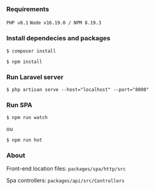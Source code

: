 ### Requirements
`PHP v8.1`
`Node v16.19.0 / NPM 8.19.3`

### Install dependecies and packages

```
$ composer install
```
```
$ npm install
```

### Run Laravel server
```
$ php artisan serve --host="localhost" --port="8000"
```

### Run SPA
```
$ npm run watch
```
ou 
```
$ npm run hot
```

### About

Front-end location files:
`packages/spa/http/src`

Spa controllers:
`packages/api/src/Controllers`
